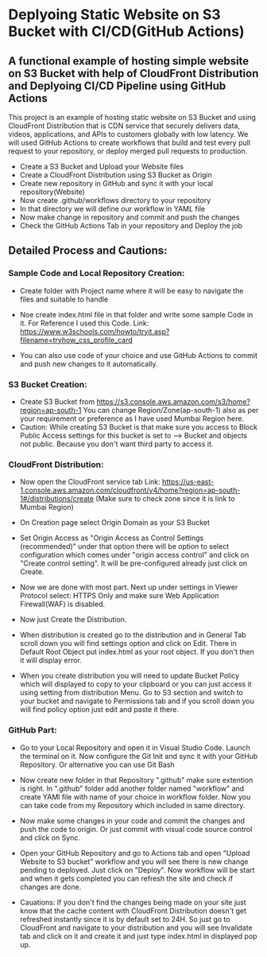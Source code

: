 
# Deplyoing Static Website on S3 Bucket with CI/CD(GitHub Actions)

## A functional example of hosting simple website on S3 Bucket with help of CloudFront Distribution and Deplyoing CI/CD Pipeline using GitHub Actions

This project is an example of hosting static website on S3 Bucket and using CloudFront Distribution that is CDN service that securely delivers data, videos, applications, and APIs to customers globally with low latency. We will used GitHub Actions to create workflows that build and test every pull request to your repository, or deploy merged pull requests to production.


* Create a S3 Bucket and Upload your Website files
* Create a CloudFront Distribution using S3 Bucket as Origin
* Create new repository in GitHub and sync it with your local repository(Website)
* Now create .github/workflows directory to your repository
* In that directory we will define our workflow in YAML file
* Now make change in repository and commit and push the changes
* Check the GitHub Actions Tab in your repository and Deploy the job

## Detailed Process and Cautions:

### Sample Code and Local Repository Creation:

* Create folder with Project name where it will be easy to navigate the files and suitable to handle

* Noe create index.html file in that folder and write some sample Code in it. For Reference I used this Code. Link: https://www.w3schools.com/howto/tryit.asp?filename=tryhow_css_profile_card

* You can also use code of your choice and use GitHub Actions to commit and push new changes to it automatically.

### S3 Bucket Creation:

* Create S3 Bucket from https://s3.console.aws.amazon.com/s3/home?region=ap-south-1  You can change Region/Zone(ap-south-1) also as per your requirement or preference as I have used Mumbai Region here.
* Caution: While creating S3 Bucket is that make sure you access to Block Public Access settings for this bucket is set to --> Bucket and objects not public. Because you don't want third party to access it.


### CloudFront Distribution:

* Now open the CloudFront service tab Link: https://us-east-1.console.aws.amazon.com/cloudfront/v4/home?region=ap-south-1#/distributions/create (Make sure to check zone since it is link to Mumbai Region)

* On Creation page select Origin Domain as your S3 Bucket

* Set Origin Access as "Origin Access as Control Settings (recommended)" under that option there will be option to select configuration which comes under "origin access control" and click on "Create control setting". It will be pre-configured already just click on Create.

* Now we are done with most part. Next up under settings in Viewer Protocol select: HTTPS Only and make sure Web Application Firewall(WAF) is disabled. 

* Now just Create the Distribution.

* When distribution is created go to the distribution and in General Tab scroll down you will find settings option and click on Edit. There in Default Root Object put index.html as your root object. If you don't then it will display error.

* When you create distribution you will need to update Bucket Policy which will displayed to copy to your clipboard or you can just access it using setting from distribution Menu. Go to S3 section and switch to your bucket and navigate to Permissions tab  and if you scroll down you will find policy option just edit and paste it there.


### GitHub Part:

* Go to your Local Repository and open it in Visual Studio Code. Launch the terminal on it. Now configure the Git Init and sync it with your GitHub Repository. Or alternative you can use Git Bash 

* Now create new folder in that Repository ".github" make sure extention is right. In ".github" folder add another folder named "workflow" and create YAMl file with name of your choice in workflow folder. Now you can take code from my Repository which included in same directory.

* Now make some changes in your code and commit the changes and push the code to origin. Or just commit with visual code source control and click on Sync.

* Open your GitHub Repository and go to Actions tab and open "Upload Website to S3 bucket" workflow and you will see there is new change pending to deployed. Just click on "Deploy". Now workflow will be start and when it gets completed you can refresh the site and check if changes are done. 

* Cauations: If you don't find the changes being made on your site just know that the cache content with CloudFront Distribution doesn't get refreshed instantly since it is by default set to 24H. So just go to CloudFront and navigate to your distribution and you will see Invalidate tab and click on it and create it and just type index.html in displayed pop up.